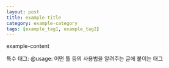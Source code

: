 ```yaml
---
layout: post
title: example-title
category: example-category
tags: [example_tag1, example_tag2]
---
```


example-content


특수 태그:
@usage: 어떤 툴 등의 사용법을 알려주는 글에 붙이는 태그
